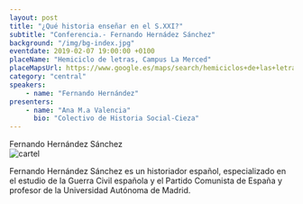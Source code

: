 ```yaml
---
layout: post
title: "¿Qué historia enseñar en el S.XXI?"
subtitle: "Conferencia.- Fernando Hernádez Sánchez"
background: "/img/bg-index.jpg"
eventdate: 2019-02-07 19:00:00 +0100
placeName: "Hemiciclo de letras, Campus La Merced"
placeMapsUrl: https://www.google.es/maps/search/hemiciclos+de+las+letras+campus+de+la+merced/@38.0033889,-1.147865,14z/data=!3m1!4b1?hl=en
category: "central"
speakers:
    - name: "Fernando Hernández"
presenters:
    - name: "Ana M.a Valencia"
      bio: "Colectivo de Historia Social-Cieza"
---
```


Fernando Hernández Sánchez  
![cartel](/img/posts/fernandohernandezjpg.jpg)  

Fernando Hernández Sánchez es un historiador español, especializado en el estudio de la Guerra Civil española y el Partido Comunista de España y profesor de la Universidad Autónoma de Madrid.
